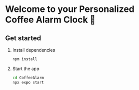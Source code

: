 # Welcome to your Personalized Coffee Alarm Clock 👋

## Get started

1. Install dependencies

   ```bash
   npm install
   ```

2. Start the app

   ```bash
   cd CoffeeAlarm
   npx expo start
   ```
